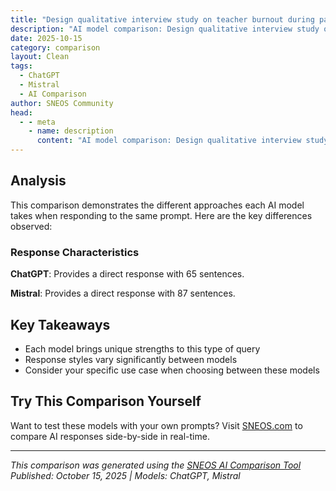 ```yaml
---
title: "Design qualitative interview study on teacher burnout during pandemic. Help me: 1) Develop semi-structured interview protocol with open-ended questions, 2) Design purposive sampling strategy for maximum variation, 3) Estimate sample size to reach thematic saturation (likely 15-25), 4) Plan interview logistics (Zoom, recording, transcription), 5) Develop informed consent process, 6) Create interview guide with probes, 7) Design reflexivity strategy"
description: "AI model comparison: Design qualitative interview study on teacher burnout during pandemic. Help me: 1) Develop semi-stru..."
date: 2025-10-15
category: comparison
layout: Clean
tags:
  - ChatGPT
  - Mistral
  - AI Comparison
author: SNEOS Community
head:
  - - meta
    - name: description
      content: "AI model comparison: Design qualitative interview study on teacher burnout during pandemic. Help me: 1) Develop semi-structured interview pro..."
---
```


<ChatComparison
  title="Design qualitative interview study on teacher burnout during pandemic. Help me: 1) Develop semi-structured interview protocol with open-ended questions, 2) Design purposive sampling strategy for maximum variation, 3) Estimate sample size to reach thematic saturation (likely 15-25), 4) Plan interview logistics (Zoom, recording, transcription), 5) Develop informed consent process, 6) Create interview guide with probes, 7) Design reflexivity strategy"
  prompt="Design qualitative interview study on teacher burnout during pandemic. Help me: 1) Develop semi-structured interview protocol with open-ended questions, 2) Design purposive sampling strategy for maximum variation, 3) Estimate sample size to reach thematic saturation (likely 15-25), 4) Plan interview logistics (Zoom, recording, transcription), 5) Develop informed consent process, 6) Create interview guide with probes, 7) Design reflexivity strategy"
  :responses='{"ChatGPT": "Designing a qualitative interview study on teacher burnout during the pandemic is a crucial endeavor, as it can help to shed light on the challenges faced by teachers during such unprecedented times. Below, I\u0027ve outlined the various components of the study that you\u0027ve requested.\n\n### 1) Semi-Structured Interview Protocol with Open-Ended Questions\n\n**Introduction:**\n- Brief introduction of the researcher and the purpose of the study.\n- Explanation of the interview format and time.\n- Assurance of confidentiality and the right to withdraw at any time.\n\n**Core Interview Questions:**\n1. Can you describe your teaching context before, during, and after the pandemic?\n   - Probes: What were some of the key changes in your daily routine? How did those changes impact you?\n   \n2. What were your immediate feelings and thoughts when the pandemic began? \n   - Probes: What were your main concerns? How did you cope initially?\n   \n3. Can you share specific experiences that contributed to your feelings of burnout during the pandemic?\n   - Probes: Were there particular events, interactions, or workload issues that stood out?\n\n4. How did the shift to remote or hybrid teaching affect your mental and emotional well-being?\n   - Probes: Were there any positive or negative aspects that particularly impacted you?\n\n5. What support systems were available to you through your school or community during this time?\n   - Probes: Did you find these supports helpful? Why or why not?\n\n6. In your experience, how did your interaction with students change during the pandemic?\n   - Probes: What challenges did you face? Were there moments of connection?\n\n7. What strategies did you use to cope with stress and prevent burnout?\n   - Probes: Were there any practices that were particularly effective or ineffective?\n\n8. How do you think the experiences of teachers during the pandemic have changed the perception of the teaching profession?\n   - Probes: Do you think there will be long-term effects? What do you hope will change?\n\n9. What recommendations do you have for schools and policymakers to support teachers better during crises like the pandemic?\n   - Probes: What are some critical needs that weren\u2019t met during the pandemic?\n\n**Wrap-Up:**\n- Thank the participants and ask if there is anything they want to add before ending the interview.\n\n### 2) Purposive Sampling Strategy for Maximum Variation\n\nTo ensure maximum variation in the sample:\n- Target participants across diverse demographic backgrounds (age, gender, years of experience).\n- Include teachers from different subject areas (STEM, humanities, arts) and educational settings (urban, rural, suburban).\n- Select teachers from differing grade levels (elementary, middle, high school).\n- Include varying responses to the pandemic (e.g., those who thrived vs. those who struggled).\n\n### 3) Estimated Sample Size to Reach Thematic Saturation\n\nAn estimated sample size of **15-25** participants is appropriate for thematic saturation in qualitative studies. Based on previous literature, saturation is generally reached around this number, although this could vary depending on the homogeneity of the participants\u0027 experiences.\n\n### 4) Interview Logistics\n\n- **Platform:** Conduct interviews via Zoom to facilitate remote access.\n- **Recording:** Obtain verbal consent to record each session for transcription purposes.\n- **Transcription:** Use software services (like Otter.ai or Zoom\u2019s transcription service) to transcribe interviews, followed by manual checking for accuracy.\n\n### 5) Informed Consent Process\n\n- Create a consent form that includes:\n  - Purpose of the study.\n  - Explanation that participation is voluntary and can be withdrawn at any time.\n  - How confidentiality will be maintained (e.g., de-identifying data).\n  - Any potential risks and benefits of participation.\n  \n- Provide an opportunity to ask questions before participants consent.\n\n### 6) Interview Guide with Probes\n\nThe interview guide includes the core questions listed earlier with their respective probes. Ensure that the interviewee understands the questions and invites elaboration for richer data.\n\n### 7) Reflexivity Strategy\n\n- Maintain a reflexive journal where you record your thoughts, feelings, and biases before and after each interview.\n- Reflect on how your background, beliefs, and experiences might influence your interpretation of the data.\n- Consider conducting member-checking with participants post-interview to validate findings and interpretations.\n\n### Conclusion\n\nThe study design outlined above aims to comprehensively assess teacher burnout during the pandemic through qualitative interviews. By focusing on varied perspectives, employing a thoughtful sampling strategy, and ensuring ethical practices, the research can yield valuable insights into the implications of the pandemic on educators\u0027 well-being.", "Mistral": "Designing a qualitative interview study on teacher burnout during the pandemic involves several key steps. Below is a comprehensive guide to help you through each stage:\n\n### 1. Develop Semi-Structured Interview Protocol with Open-Ended Questions\n\n**Interview Protocol:**\n\n**Introduction:**\n- Briefly introduce yourself and the purpose of the study.\n- Explain the structure of the interview and the expected duration.\n- Ensure the participant understands the informed consent process.\n\n**Open-Ended Questions:**\n1. **Background Information:**\n   - Can you tell me a bit about your teaching experience and the grade levels you teach?\n   - How has your teaching experience been impacted by the pandemic?\n\n2. **Burnout Experience:**\n   - Can you describe what burnout means to you?\n   - Have you experienced burnout during the pandemic? If so, can you describe your experience?\n   - What specific aspects of your work have contributed to feelings of burnout?\n\n3. **Coping Mechanisms:**\n   - How have you been coping with the stress and burnout?\n   - Are there any strategies or resources that have been particularly helpful?\n\n4. **Support Systems:**\n   - What kind of support have you received from your school, colleagues, or family?\n   - How effective has this support been in managing burnout?\n\n5. **Future Outlook:**\n   - How do you see your teaching career evolving post-pandemic?\n   - What changes do you think could be made to better support teachers in the future?\n\n**Closing:**\n- Is there anything else you would like to share about your experience with burnout during the pandemic?\n- Thank the participant for their time and contributions.\n\n### 2. Design Purposive Sampling Strategy for Maximum Variation\n\n**Purposive Sampling Strategy:**\n- **Criteria for Selection:**\n  - Teachers with varying levels of experience (e.g., new teachers, mid-career, experienced).\n  - Teachers from different grade levels (e.g., elementary, middle, high school).\n  - Teachers from diverse geographic locations and school settings (e.g., urban, rural, suburban).\n  - Teachers with different levels of burnout (e.g., mild, moderate, severe).\n\n- **Recruitment Methods:**\n  - Use professional networks, teacher associations, and social media groups.\n  - Send invitations to schools and districts.\n  - Use snowball sampling where participants refer other potential participants.\n\n### 3. Estimate Sample Size to Reach Thematic Saturation\n\n**Sample Size Estimation:**\n- Aim for 15-25 participants to reach thematic saturation.\n- Monitor the data collection process to ensure saturation is achieved.\n- Be prepared to adjust the sample size if new themes continue to emerge.\n\n### 4. Plan Interview Logistics\n\n**Interview Logistics:**\n- **Platform:** Use Zoom for conducting interviews.\n- **Recording:** Obtain consent to record the interviews.\n- **Transcription:** Use a transcription service or software to transcribe the interviews.\n- **Scheduling:** Use an online scheduling tool to coordinate interview times.\n- **Duration:** Plan for interviews to last approximately 45-60 minutes.\n\n### 5. Develop Informed Consent Process\n\n**Informed Consent Process:**\n- **Consent Form:**\n  - Explain the purpose of the study, the procedures involved, and the expected duration.\n  - Inform participants about the potential risks and benefits.\n  - Ensure confidentiality and anonymity.\n  - Provide contact information for any questions or concerns.\n  - Obtain written or verbal consent before the interview begins.\n\n- **Consent Script:**\n  - \u0022Thank you for agreeing to participate in this study. Before we begin, I would like to go over the informed consent process. This study aims to understand teacher burnout during the pandemic. The interview will take approximately 45-60 minutes and will be recorded. Your participation is voluntary, and you can withdraw at any time. All information will be kept confidential and anonymous. Do you have any questions? If not, please sign the consent form or verbally confirm your consent.\u0022\n\n### 6. Create Interview Guide with Probes\n\n**Interview Guide with Probes:**\n\n**Question:** Can you describe what burnout means to you?\n- **Probes:**\n  - What specific symptoms do you associate with burnout?\n  - How does burnout affect your daily life and work?\n\n**Question:** Have you experienced burnout during the pandemic? If so, can you describe your experience?\n- **Probes:**\n  - When did you first notice symptoms of burnout?\n  - How has your experience changed over time?\n\n**Question:** What specific aspects of your work have contributed to feelings of burnout?\n- **Probes:**\n  - Are there particular tasks or responsibilities that are more stressful?\n  - How has the pandemic exacerbated these stressors?\n\n**Question:** How have you been coping with the stress and burnout?\n- **Probes:**\n  - What strategies have you found most effective?\n  - Are there any resources or support systems that have been helpful?\n\n**Question:** What kind of support have you received from your school, colleagues, or family?\n- **Probes:**\n  - How has this support been provided?\n  - Are there any areas where you feel more support is needed?\n\n### 7. Design Reflexivity Strategy\n\n**Reflexivity Strategy:**\n- **Journaling:** Keep a reflective journal to document your thoughts, feelings, and biases throughout the research process.\n- **Peer Debriefing:** Regularly discuss your findings and interpretations with colleagues or peers to gain different perspectives.\n- **Member Checking:** Share preliminary findings with participants to ensure accuracy and validity.\n- **Bracketing:** Be aware of your own assumptions and preconceptions and actively work to set them aside during data collection and analysis.\n\nBy following these steps, you can design a robust qualitative interview study on teacher burnout during the pandemic."}' published-date="{DateTime.UtcNow:HH:mm}"
/>

## Analysis

This comparison demonstrates the different approaches each AI model takes when responding to the same prompt. Here are the key differences observed:

### Response Characteristics

**ChatGPT**: Provides a direct response with 65 sentences. 

**Mistral**: Provides a direct response with 87 sentences. 

## Key Takeaways

- Each model brings unique strengths to this type of query
- Response styles vary significantly between models
- Consider your specific use case when choosing between these models

## Try This Comparison Yourself

Want to test these models with your own prompts? Visit [SNEOS.com](https://sneos.com) to compare AI responses side-by-side in real-time.

---

*This comparison was generated using the [SNEOS AI Comparison Tool](https://sneos.com)*
*Published: October 15, 2025 | Models: ChatGPT, Mistral*
